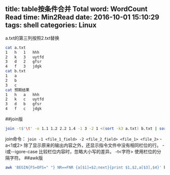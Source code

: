 title: table按条件合并
Total word: WordCount
Read time: Min2Read
date: 2016-10-01 15:10:29
tags: shell
categories: Linux
---
a.txt的第三列按照2.txt替换
``` bash
cat a.txt
1	h	1	hhh
2	k	3	uytfd
3	d	2	gfsr
4	f	3	jdgk
cat b.txt
1	a
2	b
3	c
cat 预期结果
1	h	a	hhh
2	k	c	uytfd
3	d	b	gfsr
4	f	c	jdgk
```
##join版
``` bash
join -t$'\t' -o 1.1 1.2 2.2 1.4 -1 3 -2 1 <(sort -k3 a.txt) b.txt | sort -n -k1
```
<i class="fa fa-bullhorn" aria-hidden="true"></i>join命令：
`join -1 <file_1_field> -2 <file_2_field> <file_1> <file_2>`
-a<1或2>   除了显示原来的输出内容之外，还显示指令文件中没有相同栏位的行。 
-i或--igore-case   比较栏位内容时，忽略大小写的差异。 
-t<字符>   使用栏位的分隔字符。 
##awk版
``` bash
awk 'BEGIN{FS=OFS=" "} NR==FNR {a[$1]=$2;next}{print $1,$2,a[$3],$4}' b.txt a.txt
```